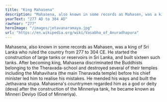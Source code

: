 ```yaml
---
title: "King Mahasena"
description: "Mahasena, also known in some records as Mahasen, was a king of Sri Lanka who ruled the country from 277 to 304 CE. He started the construction of large tanks or reservoirs in Sri Lanka, and built sixteen such tanks. After becoming king, Mahasena discriminated the Buddhists belonging to the Theravada-school and destroyed several of their temples including the Mahavihara (the main Theravada temple) before his chief minister led him to realise his mistakes. He mended his ways and built the Jethavana stupa. Mahasena's countrymen regarded him as a god or deity (deva) after the construction of the Minneriya tank, he became known as Minneri Deviyo (God of Minneriya)."
yearText: "277 AD to 304 AD"
rawYear: "277"
heroImage: "/images/jetavanaramaya.jpg"
url: "https://en.wikipedia.org/wiki/Vasabha_of_Anuradhapura"
---
```


Mahasena, also known in some records as Mahasen, was a king of Sri Lanka who ruled the country from 277 to 304 CE. He started the construction of large tanks or reservoirs in Sri Lanka, and built sixteen such tanks. After becoming king, Mahasena discriminated the Buddhists belonging to the Theravada-school and destroyed several of their temples including the Mahavihara (the main Theravada temple) before his chief minister led him to realise his mistakes. He mended his ways and built the Jethavana stupa. Mahasena's countrymen regarded him as a god or deity (deva) after the construction of the Minneriya tank, he became known as Minneri Deviyo (God of Minneriya).
